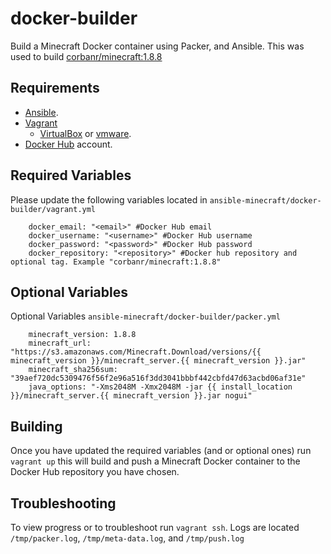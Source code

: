 # docker-builder
Build a Minecraft Docker container using Packer, and Ansible.
This was used to build [corbanr/minecraft:1.8.8](https://hub.docker.com/r/corbanr/minecraft/)

Requirements
------------
* [Ansible](http://docs.ansible.com/ansible/intro_installation.html).
* [Vagrant](https://www.vagrantup.com/)
  * [VirtualBox](https://www.virtualbox.org/wiki/Downloads) or [vmware](http://www.vmware.com/).
* [Docker Hub](https://hub.docker.com/) account.


Required Variables
------------------
Please update the following variables located in  `ansible-minecraft/docker-builder/vagrant.yml`
```
    docker_email: "<email>" #Docker Hub email
    docker_username: "<username>" #Docker Hub username
    docker_password: "<password>" #Docker Hub password
    docker_repository: "<repository>" #Docker hub repository and optional tag. Example "corbanr/minecraft:1.8.8"

```

Optional Variables
------------------
Optional Variables `ansible-minecraft/docker-builder/packer.yml`

```
    minecraft_version: 1.8.8
    minecraft_url: "https://s3.amazonaws.com/Minecraft.Download/versions/{{ minecraft_version }}/minecraft_server.{{ minecraft_version }}.jar"
    minecraft_sha256sum: "39aef720dc5309476f56f2e96a516f3dd3041bbbf442cbfd47d63acbd06af31e"
    java_options: "-Xms2048M -Xmx2048M -jar {{ install_location }}/minecraft_server.{{ minecraft_version }}.jar nogui"

```

Building
--------
Once you have updated the required variables (and or optional ones) run
`vagrant up` this will build and push a Minecraft Docker container to the Docker Hub repository you have chosen.

Troubleshooting
---------------
To view progress or to troubleshoot run `vagrant ssh`. Logs are located `/tmp/packer.log`, `/tmp/meta-data.log`, and `/tmp/push.log`
